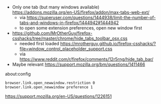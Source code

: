 - Only one tab (but many windows available) https://addons.mozilla.org/en-US/firefox/addon/max-tabs-web-ext/
  - via https://superuser.com/questions/1444938/limit-the-number-of-tabs-and-windows-in-firefox/1444942#1444942
  - to open some extension preferences, open new window first
- https://github.com/MrOtherGuy/firefox-csshacks/tree/master/chrome/hide_tabs_toolbar_osx.css
  - needed first loaded https://mrotherguy.github.io/firefox-csshacks/?file=window_control_placeholder_support.css
  - via https://www.reddit.com/r/firefox/comments/12r5rng/hide_tab_bar/
- Maybe relevant https://support.mozilla.org/bm/questions/1411466

about:config

```
browser.link.open_newwindow.restriction 0
browser.link.open_newwindow preference 1
```

https://support.mozilla.org/en-US/questions/1226151
